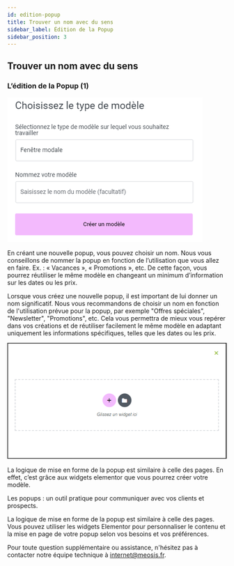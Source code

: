 ```yaml
---
id: edition-popup
title: Trouver un nom avec du sens
sidebar_label: Édition de la Popup
sidebar_position: 3
---
```


## Trouver un nom avec du sens

### L’édition de la Popup (1)

![popup](./img/76.png)

En créant une nouvelle popup, vous pouvez choisir un nom. Nous vous conseillons de nommer la popup en fonction de l’utilisation que vous allez en faire. Ex. : « Vacances », « Promotions », etc. De cette façon, vous pourrez réutiliser le même modèle en changeant un minimum d’information sur les dates ou les prix.

Lorsque vous créez une nouvelle popup, il est important de lui donner un nom significatif. Nous vous recommandons de choisir un nom en fonction de l'utilisation prévue pour la popup, par exemple "Offres spéciales", "Newsletter", "Promotions", etc. Cela vous permettra de mieux vous repérer dans vos créations et de réutiliser facilement le même modèle en adaptant uniquement les informations spécifiques, telles que les dates ou les prix.

![popup](./img/77.png)

La logique de mise en forme de la popup est similaire à celle des pages. En effet, c’est grâce aux widgets elementor que vous pourrez créer votre modèle.

Les popups : un outil pratique pour communiquer avec vos clients et prospects.

La logique de mise en forme de la popup est similaire à celle des pages. Vous pouvez utiliser les widgets Elementor pour personnaliser le contenu et la mise en page de votre popup selon vos besoins et vos préférences.

Pour toute question supplémentaire ou assistance, n'hésitez pas à contacter notre équipe technique à internet@meosis.fr.
